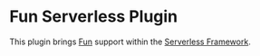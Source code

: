 # Fun Serverless Plugin

This plugin brings [Fun](https://github.com/dustlight-cn/fun) support within the [Serverless Framework](https://github.com/serverless).

